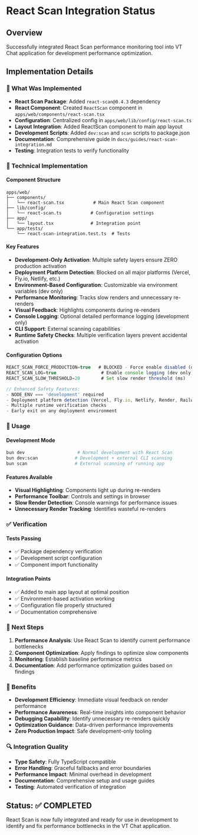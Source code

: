 # React Scan Integration Status

## Overview

Successfully integrated React Scan performance monitoring tool into VT Chat application for development performance optimization.

## Implementation Details

### 🎯 What Was Implemented

- **React Scan Package**: Added `react-scan@0.4.3` dependency
- **React Component**: Created `ReactScan` component in `apps/web/components/react-scan.tsx`
- **Configuration**: Centralized config in `apps/web/lib/config/react-scan.ts`
- **Layout Integration**: Added ReactScan component to main app layout
- **Development Scripts**: Added `dev:scan` and `scan` scripts to package.json
- **Documentation**: Comprehensive guide in `docs/guides/react-scan-integration.md`
- **Testing**: Integration tests to verify functionality

### 🔧 Technical Implementation

#### Component Structure

```
apps/web/
├── components/
│   └── react-scan.tsx           # Main React Scan component
├── lib/config/
│   └── react-scan.ts           # Configuration settings
├── app/
│   └── layout.tsx              # Integration point
└── app/tests/
    └── react-scan-integration.test.ts  # Tests
```

#### Key Features

- **Development-Only Activation**: Multiple safety layers ensure ZERO production activation
- **Deployment Platform Detection**: Blocked on all major platforms (Vercel, Fly.io, Netlify, etc.)
- **Environment-Based Configuration**: Customizable via environment variables (dev only)
- **Performance Monitoring**: Tracks slow renders and unnecessary re-renders
- **Visual Feedback**: Highlights components during re-renders
- **Console Logging**: Optional detailed performance logging (development only)
- **CLI Support**: External scanning capabilities
- **Runtime Safety Checks**: Multiple verification layers prevent accidental activation

#### Configuration Options

```typescript
REACT_SCAN_FORCE_PRODUCTION=true   # BLOCKED - Force enable disabled (dev only anyway)
REACT_SCAN_LOG=true                 # Enable console logging (dev only)
REACT_SCAN_SLOW_THRESHOLD=20        # Set slow render threshold (ms)

// Enhanced Safety Features:
- NODE_ENV === 'development' required
- Deployment platform detection (Vercel, Fly.io, Netlify, Render, Railway, Heroku)
- Multiple runtime verification checks
- Early exit on any deployment environment
```

### 🚀 Usage

#### Development Mode

```bash
bun dev                    # Normal development with React Scan
bun dev:scan              # Development + external CLI scanning
bun scan                  # External scanning of running app
```

#### Features Available

- **Visual Highlighting**: Components light up during re-renders
- **Performance Toolbar**: Controls and settings in browser
- **Slow Render Detection**: Console warnings for performance issues
- **Unnecessary Render Tracking**: Identifies wasteful re-renders

### ✅ Verification

#### Tests Passing

- ✅ Package dependency verification
- ✅ Development script configuration
- ✅ Component import functionality

#### Integration Points

- ✅ Added to main app layout at optimal position
- ✅ Environment-based activation working
- ✅ Configuration file properly structured
- ✅ Documentation comprehensive

### 🔄 Next Steps

1. **Performance Analysis**: Use React Scan to identify current performance bottlenecks
2. **Component Optimization**: Apply findings to optimize slow components
3. **Monitoring**: Establish baseline performance metrics
4. **Documentation**: Add performance optimization guides based on findings

### 🎯 Benefits

- **Development Efficiency**: Immediate visual feedback on render performance
- **Performance Awareness**: Real-time insights into component behavior
- **Debugging Capability**: Identify unnecessary re-renders quickly
- **Optimization Guidance**: Data-driven performance improvements
- **Zero Production Impact**: Safe development-only tooling

### 🔍 Integration Quality

- **Type Safety**: Fully TypeScript compatible
- **Error Handling**: Graceful fallbacks and error boundaries
- **Performance Impact**: Minimal overhead in development
- **Documentation**: Comprehensive setup and usage guides
- **Testing**: Automated verification of integration

## Status: ✅ COMPLETED

React Scan is now fully integrated and ready for use in development to identify and fix performance bottlenecks in the VT Chat application.
